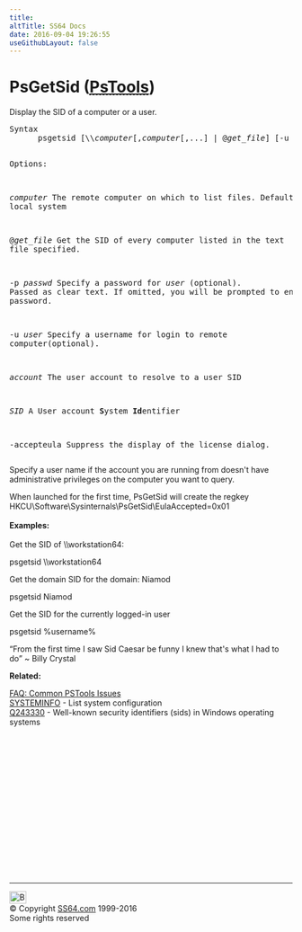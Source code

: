```yaml
---
title:
altTitle: SS64 Docs
date: 2016-09-04 19:26:55
useGithubLayout: false
---
```

<!-- #BeginLibraryItem "/Library/head_nt.lbi" --><!-- #EndLibraryItem --><h1>PsGetSid (<abbr title="Download the PsTools suite"><a href="http://technet.microsoft.com/en-us/sysinternals">PsTools</a></abbr>)</h1>
<p>Display the SID of a computer or a user.</p>
<pre>Syntax
      psgetsid [\\<i>computer</i>[,<i>computer</i>[,...] | @<i>get_file</i>] [-u <i>user</i> [-p <i>passwd</i>]]] [<i>account</i>|<i>SID</i>]

Options:

   <i>computer</i>   The remote computer on which to list files. Default = local system 

   @<i>get_file</i>  Get the SID of every computer listed in the text file specified.
              
   -p <i>passwd</i>  Specify a password for <i>user</i> (optional). Passed as clear text.
              If omitted, you will be prompted to enter a hidden password.

   -u <i>user</i>    Specify a username for login to remote computer(optional).

   <i>account</i>    The user account to resolve to a user SID

   <i>SID</i>        A User account <b>S</b>ystem <b>Id</b>entifier 

   -accepteula Suppress the display of the license dialog.</pre>
<p> Specify a user name if the account you are running from doesn't have administrative privileges on the computer you want to query.</p>
<p>When launched for the first time, PsGetSid will create the regkey <br>
<span class="code">HKCU\Software\Sysinternals\PsGetSid\EulaAccepted=0x01</span><br>
<br>
<b>Examples:</b><br><br>
Get the SID of \\workstation64:</p>
<p class="code"> psgetsid \\workstation64 </p>
<p>Get the domain SID for the domain: Niamod</p>
<p class="code"> psgetsid Niamod</p>
<p>Get the SID for the currently logged-in user </p>
<p class="code">psgetsid %username%<span class="quote"></span></p>
<p class="quote">“From the first time I saw Sid Caesar be funny I knew that's what I had to do”  ~ Billy Crystal</p>
<p><b>Related:</b></p>
<p><a href="http://forum.sysinternals.com/faq-common-pstools-issues_topic15920.html">FAQ: Common PSTools Issues</a><br>
<a href="systeminfo.html">SYSTEMINFO</a> - List system configuration<br>
<a href="https://support.microsoft.com/kb/243330">Q243330</a> - Well-known security identifiers (sids) in Windows operating systems</p><!-- #BeginLibraryItem "/Library/foot_nt.lbi" --><p>
<!-- windows300 -->
<ins class="adsbygoogle" style="display:inline-block;width:300px;height:250px" data-ad-client="ca-pub-6140977852749469" data-ad-slot="7649547908"></ins>
<script>
(adsbygoogle = window.adsbygoogle || []).push({});
</script></p>
<hr>
<div id="bl" class="footer"><a href="psgetsid.html#"><img src="../images/top.png" width="30" height="22" alt="Back to the Top"></a></div>
<div id="br" class="footer, tagline">© Copyright <a href="../index.html">SS64.com</a> 1999-2016<br>
Some rights reserved</div><!-- #EndLibraryItem -->

